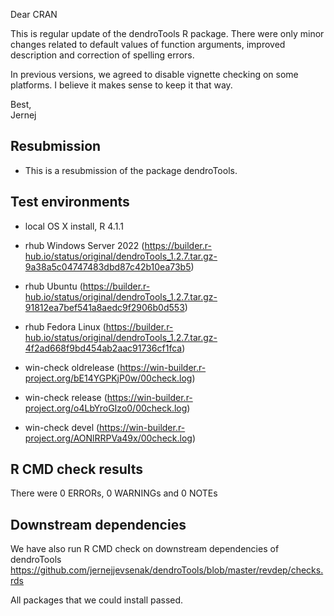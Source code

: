 Dear CRAN

This is regular update of the dendroTools R package. There were only minor changes related to default values of function arguments, improved description and correction of spelling errors. 

In previous versions, we agreed to disable vignette checking on some platforms. I believe it makes sense to keep it that way.  

Best,   
Jernej


##  Resubmission
* This is a resubmission of the package dendroTools.

## Test environments
* local OS X install, R 4.1.1

* rhub Windows Server 2022 (https://builder.r-hub.io/status/original/dendroTools_1.2.7.tar.gz-9a38a5c04747483dbd87c42b10ea73b5)
* rhub Ubuntu (https://builder.r-hub.io/status/original/dendroTools_1.2.7.tar.gz-91812ea7bef541a8aedc9f2906b0d553)
* rhub Fedora Linux (https://builder.r-hub.io/status/original/dendroTools_1.2.7.tar.gz-4f2ad668f9bd454ab2aac91736cf1fca)

* win-check oldrelease (https://win-builder.r-project.org/bE14YGPKjP0w/00check.log)
* win-check release (https://win-builder.r-project.org/o4LbYroGIzo0/00check.log)
* win-check devel (https://win-builder.r-project.org/AONlRRPVa49x/00check.log)

## R CMD check results
There were 0 ERRORs, 0 WARNINGs and 0 NOTEs

## Downstream dependencies
We have also run R CMD check on downstream dependencies of dendroTools
https://github.com/jernejjevsenak/dendroTools/blob/master/revdep/checks.rds

All packages that we could install passed. 
